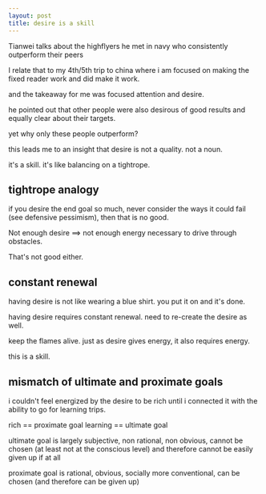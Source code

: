 ```yaml
---
layout: post
title: desire is a skill
---
```


Tianwei talks about the highflyers he met in navy who consistently outperform their peers

I relate that to my 4th/5th trip to china where i am focused on making the fixed reader work and did make it work.

and the takeaway for me was focused attention and desire.

he pointed out that other people were also desirous of good results and equally clear about their targets.

yet why only these people outperform?

this leads me to an insight that desire is not a quality. not a noun.

it's a skill. it's like balancing on a tightrope.

## tightrope analogy
if you desire the end goal so much, never consider the ways it could fail (see defensive pessimism), then that is no good.

Not enough desire ==> not enough energy necessary to drive through obstacles.

That's not good either.

## constant renewal

having desire is not like wearing a blue shirt. you put it on and it's done.

having desire requires constant renewal. need to re-create the desire as well. 

keep the flames alive. just as desire gives energy, it also requires energy.

this is a skill.

## mismatch of ultimate and proximate goals

i couldn't feel energized by the desire to be rich until i connected it with the ability to go for learning trips.

rich == proximate goal
learning == ultimate goal

ultimate goal is largely subjective, non rational, non obvious, cannot be chosen (at least not at the conscious level) and therefore cannot be easily given up if at all

proximate goal is rational, obvious, socially more conventional, can be chosen (and therefore can be given up)
